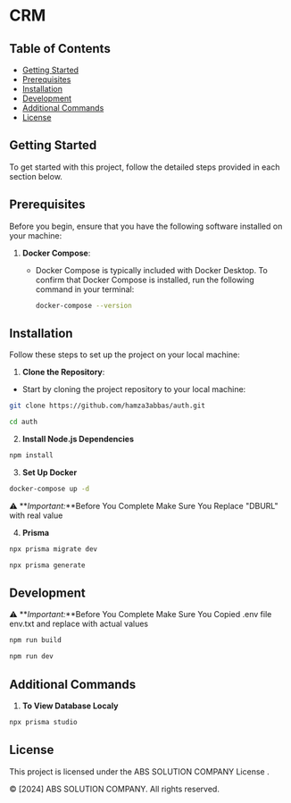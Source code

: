 # CRM

## Table of Contents

- [Getting Started](#getting-started)
- [Prerequisites](#prerequisites)
- [Installation](#installation)
- [Development](#development)
- [Additional Commands](#additional-commands)
- [License](#license)

## Getting Started

To get started with this project, follow the detailed steps provided in each section below.

## Prerequisites

Before you begin, ensure that you have the following software installed on your machine:

1. **Docker Compose**:
   - Docker Compose is typically included with Docker Desktop. To confirm that Docker Compose is installed, run the following command in your terminal:
   
     ```bash
     docker-compose --version
     ```

## Installation

Follow these steps to set up the project on your local machine:

1. **Clone the Repository**:

 - Start by cloning the project repository to your local machine:

```bash
git clone https://github.com/hamza3abbas/auth.git
```
```bash
cd auth
```
2. **Install Node.js Dependencies**

```bash
npm install
```

3. **Set Up Docker**
```bash
docker-compose up -d
```

⚠️ **_Important:_**Before You Complete Make Sure You Replace "DBURL" with real value

4. **Prisma**
```bash
npx prisma migrate dev
```
```bash
npx prisma generate
```

## Development 
⚠️ **_Important:_**Before You Complete Make Sure You Copied .env file env.txt and replace with actual values
```bash
npm run build
```
```bash
npm run dev
```

## Additional Commands
1. **To View Database Localy**
```bash
npx prisma studio
```
## License

This project is licensed under the ABS SOLUTION COMPANY License .

© [2024] ABS SOLUTION COMPANY. All rights reserved.
